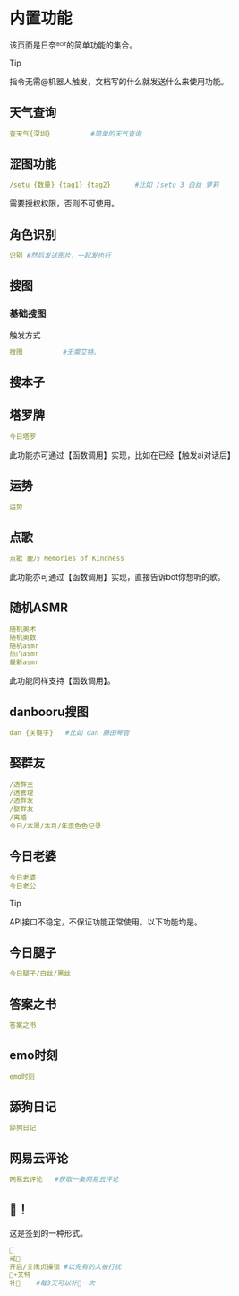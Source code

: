 
# 内置功能

该页面是日奈ᴮᴼᵀ的简单功能的集合。

> [!TIP]
> 指令无需@机器人触发，文档写的什么就发送什么来使用功能。


## 天气查询

```yaml
查天气{深圳}          #简单的天气查询
```


## 涩图功能

```yaml
/setu {数量} {tag1} {tag2}      #比如 /setu 3 白丝 萝莉
```
需要授权权限，否则不可使用。


## 角色识别

```yaml
识别 #然后发送图片，一起发也行
```

## 搜图


### 基础搜图

触发方式

```yaml
搜图          #无需艾特。
```


## 搜本子


## 塔罗牌

```yaml
今日塔罗
```
此功能亦可通过【函数调用】实现，比如在已经【触发ai对话后】


## 运势

```yaml
运势
```


## 点歌

```yaml
点歌 鹿乃 Memories of Kindness
```
此功能亦可通过【函数调用】实现，直接告诉bot你想听的歌。


## 随机ASMR

```yaml
随机奥术
随机奥数
随机asmr
热门asmr
最新asmr
```
此功能同样支持【函数调用】。


## danbooru搜图

```yaml
dan {关键字}   #比如 dan 藤田琴音
```


## 娶群友

```yaml
/透群主
/透管理
/透群友
/娶群友
/离婚
今日/本周/本月/年度色色记录
```


## 今日老婆

```yaml
今日老婆
今日老公
```

> [!TIP]
> API接口不稳定，不保证功能正常使用。以下功能均是。


## 今日腿子

```yaml
今日腿子/白丝/黑丝
```


## 答案之书

```yaml
答案之书
```


## emo时刻

```yaml
emo时刻
```


## 舔狗日记

```yaml
舔狗日记
```


## 网易云评论

```yaml
网易云评论   #获取一条网易云评论
```


## 🦌！
这是签到的一种形式。

```yaml
🦌
戒🦌
开启/关闭贞操锁 #以免有的人被打扰
🦌+艾特    
补🦌    #每3天可以补🦌一次
```


